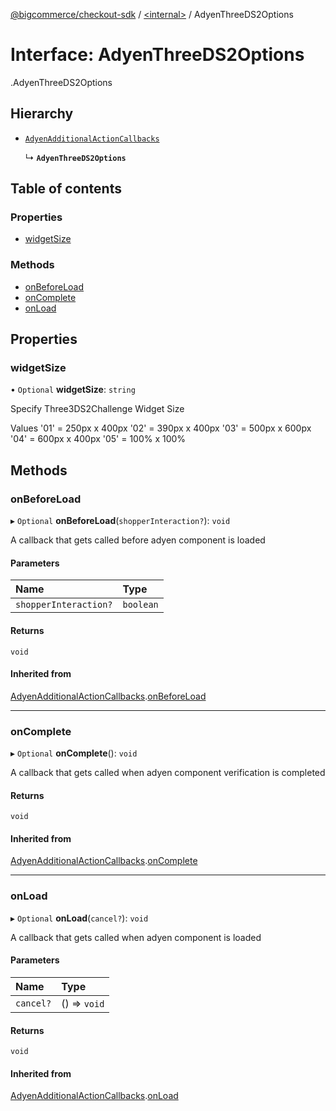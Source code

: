 [@bigcommerce/checkout-sdk](../README.md) / [<internal\>](../modules/internal_.md) / AdyenThreeDS2Options

# Interface: AdyenThreeDS2Options

[<internal>](../modules/internal_.md).AdyenThreeDS2Options

## Hierarchy

- [`AdyenAdditionalActionCallbacks`](internal_.AdyenAdditionalActionCallbacks.md)

  ↳ **`AdyenThreeDS2Options`**

## Table of contents

### Properties

- [widgetSize](internal_.AdyenThreeDS2Options.md#widgetsize)

### Methods

- [onBeforeLoad](internal_.AdyenThreeDS2Options.md#onbeforeload)
- [onComplete](internal_.AdyenThreeDS2Options.md#oncomplete)
- [onLoad](internal_.AdyenThreeDS2Options.md#onload)

## Properties

### widgetSize

• `Optional` **widgetSize**: `string`

Specify Three3DS2Challenge Widget Size

Values
'01' = 250px x 400px
'02' = 390px x 400px
'03' = 500px x 600px
'04' = 600px x 400px
'05' = 100% x 100%

## Methods

### onBeforeLoad

▸ `Optional` **onBeforeLoad**(`shopperInteraction?`): `void`

A callback that gets called before adyen component is loaded

#### Parameters

| Name | Type |
| :------ | :------ |
| `shopperInteraction?` | `boolean` |

#### Returns

`void`

#### Inherited from

[AdyenAdditionalActionCallbacks](internal_.AdyenAdditionalActionCallbacks.md).[onBeforeLoad](internal_.AdyenAdditionalActionCallbacks.md#onbeforeload)

___

### onComplete

▸ `Optional` **onComplete**(): `void`

A callback that gets called when adyen component verification
is completed

#### Returns

`void`

#### Inherited from

[AdyenAdditionalActionCallbacks](internal_.AdyenAdditionalActionCallbacks.md).[onComplete](internal_.AdyenAdditionalActionCallbacks.md#oncomplete)

___

### onLoad

▸ `Optional` **onLoad**(`cancel?`): `void`

A callback that gets called when adyen component is loaded

#### Parameters

| Name | Type |
| :------ | :------ |
| `cancel?` | () => `void` |

#### Returns

`void`

#### Inherited from

[AdyenAdditionalActionCallbacks](internal_.AdyenAdditionalActionCallbacks.md).[onLoad](internal_.AdyenAdditionalActionCallbacks.md#onload)
